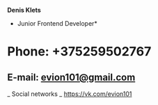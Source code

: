 **Denis Klets**
* Junior Frontend Developer*
# Phone: +375259502767 #
## E-mail: evion101@gmail.com ##
_ Social networks _
https://vk.com/evion101